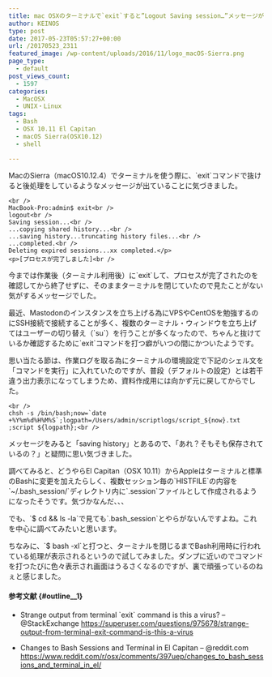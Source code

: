 ```yaml
---
title: mac OSXのターミナルで`exit`すると”Logout Saving session…”メッセージが表示される
author: KEINOS
type: post
date: 2017-05-23T05:57:27+00:00
url: /20170523_2311
featured_image: /wp-content/uploads/2016/11/logo_macOS-Sierra.png
page_type:
  - default
post_views_count:
  - 1597
categories:
  - MacOSX
  - UNIX・Linux
tags:
  - Bash
  - OSX 10.11 El Capitan
  - macOS Sierra(OSX10.12)
  - shell

---
```

MacのSierra（macOS10.12.4）でターミナルを使う際に、\`exit\`コマンドで抜けると後処理をしているようなメッセージが出ていることに気づきました。

<pre><code class="bash">&lt;br />
MacBook-Pro:admin$ exit&lt;br />
logout&lt;br />
Saving session...&lt;br />
...copying shared history...&lt;br />
...saving history...truncating history files...&lt;br />
...completed.&lt;br />
Deleting expired sessions...xx completed.&lt;/p>
&lt;p>[プロセスが完了しました]&lt;br />
</code></pre>

今までは作業後（ターミナル利用後）に\`exit\`して、プロセスが完了されたのを確認してから終了せずに、そのままターミナルを閉じていたので見たことがない気がするメッセージでした。

最近、Mastodonのインスタンスを立ち上げる為にVPSやCentOSを勉強するのにSSH接続で接続することが多く、複数のターミナル・ウィンドウを立ち上げてはユーザーの切り替え（\`su\`）を行うことが多くなったので、ちゃんと抜けているか確認するために\`exit\`コマンドを打つ癖がいつの間にかついたようです。

思い当たる節は、作業ログを取る為にターミナルの環境設定で下記のシェル文を「コマンドを実行」に入れていたのですが、普段（デフォルトの設定）とは若干違う出力表示になってしまうため、資料作成用には向かず元に戻してからでした。

<pre><code class="bash">&lt;br />
chsh -s /bin/bash;now=`date +%Y%m%d%H%M%S`;logpath=/Users/admin/scriptlogs/script_${now}.txt ;script ${logpath};&lt;br />
</code></pre>

メッセージをみると「saving history」とあるので、「あれ？そもそも保存されているの？」と疑問に思い気づきました。

調べてみると、どうやらEl Capitan（OSX 10.11）からAppleはターミナルと標準のBashに変更を加えたらしく、複数セッション毎の\`HISTFILE\`の内容を\`~/.bash_session/\`ディレクトリ内に\`.session\`ファイルとして作成されるようになったそうです。気づかなんだ、、、

でも、\`$ cd && ls -la\`で見ても\`.bash_session\`とやらがないんですよね。これを中心に調べてみたいと思います。

ちなみに、\`$ bash -xl\`と打つと、ターミナルを閉じるまでBash利用時に行われている処理が表示されるというので試してみました。ダンプに近いのでコマンドを打つたびに色々表示され画面はうるさくなるのですが、裏で頑張っているのねぇと感じました。

#### 参考文献 {#outline__1}

  * Strange output from terminal \`exit\` command is this a virus? &#8211; @StackExchange 
    <a href="https://superuser.com/questions/975678/strange-output-from-terminal-exit-command-is-this-a-virus" target="_blank">https://superuser.com/questions/975678/strange-output-from-terminal-exit-command-is-this-a-virus</a>

  * Changes to Bash Sessions and Terminal in El Capitan &#8211; @reddit.com 
    <a href="https://www.reddit.com/r/osx/comments/397uep/changes_to_bash_sessions_and_terminal_in_el/" target="_blank">https://www.reddit.com/r/osx/comments/397uep/changes_to_bash_sessions_and_terminal_in_el/</a></ul>